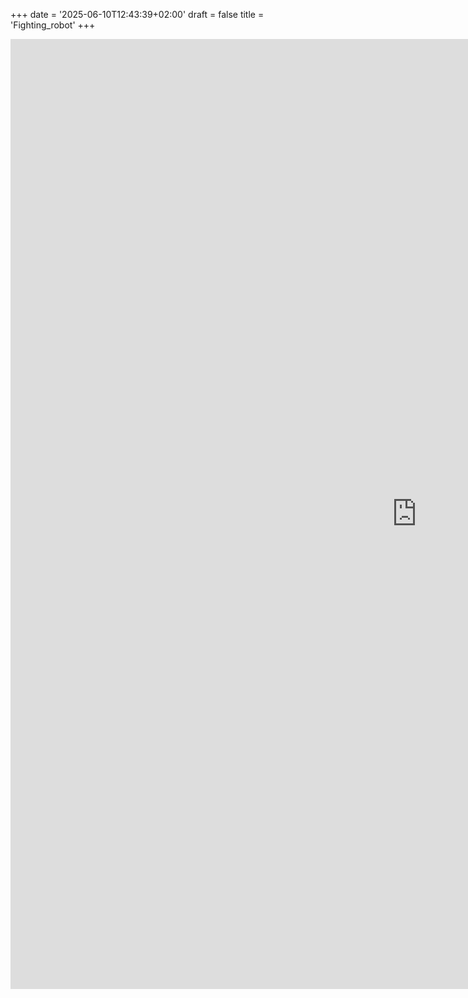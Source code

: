 +++
date = '2025-06-10T12:43:39+02:00'
draft = false
title = 'Fighting_robot'
+++

<iframe frameborder="0" src="https://itch.io/embed-upload/1140752?color=333333" allowfullscreen="" width="1300" height="1520"><a href="https://kanatos.itch.io/fighting-robot">Play Fighting robot on itch.io</a></iframe>
